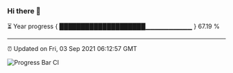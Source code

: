 ### Hi there 👋

⏳ Year progress { ████████████████████▁▁▁▁▁▁▁▁▁▁ } 67.19 %

---

⏰ Updated on Fri, 03 Sep 2021 06:12:57 GMT

![Progress Bar CI](https://github.com/liununu/liununu/workflows/Progress%20Bar%20CI/badge.svg)
